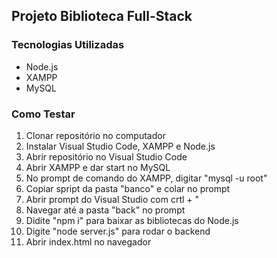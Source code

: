 ## Projeto Biblioteca Full-Stack

### Tecnologias Utilizadas

- Node.js
- XAMPP 
- MySQL

### Como Testar 

1. Clonar repositório no computador
2. Instalar Visual Studio Code, XAMPP e Node.js
3. Abrir repositório no Visual Studio Code
4. Abrir XAMPP e dar start no MySQL
5. No prompt de comando do XAMPP, digitar "mysql -u root"
6. Copiar spript da pasta "banco" e colar no prompt
7. Abrir prompt do Visual Studio com crtl + "
8. Navegar até a pasta "back" no prompt
9. Didite "npm i" para baixar as bibliotecas do Node.js
10. Digite "node server.js" para rodar o backend
11. Abrir index.html no navegador
